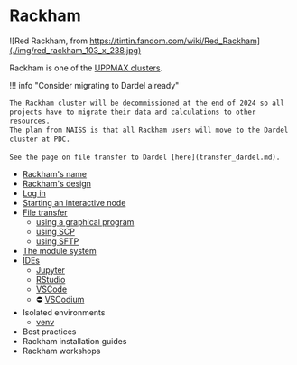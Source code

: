 # Rackham

![Red Rackham, from https://tintin.fandom.com/wiki/Red_Rackham](./img/red_rackham_103_x_238.jpg)

Rackham is one of the [UPPMAX clusters](uppmax_cluster.md).

!!! info "Consider migrating to Dardel already"

    The Rackham cluster will be decommissioned at the end of 2024 so all
    projects have to migrate their data and calculations to other resources.
    The plan from NAISS is that all Rackham users will move to the Dardel cluster at PDC.

    See the page on file transfer to Dardel [here](transfer_dardel.md).

- [Rackham's name](rackhams_name.md)
- [Rackham's design](rackhams_design.md)
- [Log in](../getting_started/login_rackham.md)
- [Starting an interactive node](start_interactive_node_on_rackham.md)
- [File transfer](transfer_rackham.md)
  - [using a graphical program](rackham_file_transfer_using_gui.md)
  - [using SCP](rackham_file_transfer_using_scp.md)
  - [using SFTP](rackham_file_transfer_using_sftp.md)
- [The module system](rackham_modules.md)
- [IDEs](ides_on_rackham.md)
  - [Jupyter](../software/jupyter.md)
  - [RStudio](rstudio_on_rackham.md)
  - [VSCode](vscode_on_rackham.md)
  - :no_entry: [VSCodium](vscodium_on_rackham.md)
- Isolated environments
  - [venv](venv_on_rackham.md)
- Best practices
- Rackham installation guides
- Rackham workshops
